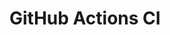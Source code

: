 # GitHub Actions CI
















































































































































































































































































































































































































































































































































































































































































































































































































































































































































































































































































































































































































































































































































































































































































































































































































































































































































































































































































































































































































































































































































































































































































































































































































































































































































































































































































































